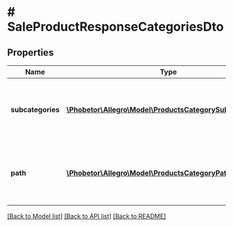 # # SaleProductResponseCategoriesDto

## Properties

Name | Type | Description | Notes
------------ | ------------- | ------------- | -------------
**subcategories** | [**\Phobetor\Allegro\Model\ProductsCategorySubcategories[]**](ProductsCategorySubcategories.md) | A list of categories that contain results for given search parameters. | [optional]
**path** | [**\Phobetor\Allegro\Model\ProductsCategoryPath[]**](ProductsCategoryPath.md) | The path of current category used as categrory filter in search. | [optional]

[[Back to Model list]](../../README.md#models) [[Back to API list]](../../README.md#endpoints) [[Back to README]](../../README.md)
